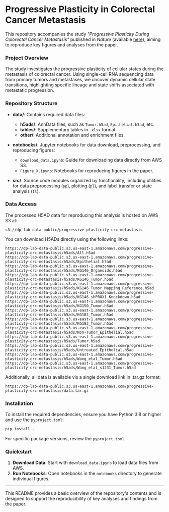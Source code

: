 # Progressive Plasticity in Colorectal Cancer Metastasis

This repository accompanies the study *"Progressive Plasticity During Colorectal Cancer Metastasis"* published in *Nature* (available [here](https://www.nature.com/articles/s41586-024-08150-0)), aiming to reproduce key figures and analyses from the paper.

### Project Overview
The study investigates the progressive plasticity of cellular states during the metastasis of colorectal cancer. Using single-cell RNA sequencing data from primary tumors and metastases, we uncover dynamic cellular state transitions, highlighting specific lineage and state shifts associated with metastatic progression. 

### Repository Structure

- **data/**: Contains required data files:
  - **h5ads/**: AnnData files, such as `Tumor.h5ad`, `Epithelial.h5ad`, etc.
  - **tables/**: Supplementary tables in `.xlsx` format.
  - **other/**: Additional annotation and enrichment files.

- **notebooks/**: Jupyter notebooks for data download, preprocessing, and reproducing figures:
  - `download_data.ipynb`: Guide for downloading data directly from AWS S3.
  - `Figure_X.ipynb`: Notebooks for reproducing figures in the paper.
  
- **src/**: Source code modules organized by functionality, including utilities for data preprocessing (`pp`), plotting (`pl`), and label transfer or state analysis (`tl`).

### Data Access
The processed H5AD data for reproducing this analysis is hosted on AWS S3 at:
```
s3://dp-lab-data-public/progressive-plasticity-crc-metastasis
```
You can download H5ADs directly using the following links:
```
https://dp-lab-data-public.s3.us-east-1.amazonaws.com/progressive-plasticity-crc-metastasis/h5ads/All.h5ad
https://dp-lab-data-public.s3.us-east-1.amazonaws.com/progressive-plasticity-crc-metastasis/h5ads/Epithelial.h5ad
https://dp-lab-data-public.s3.us-east-1.amazonaws.com/progressive-plasticity-crc-metastasis/h5ads/KG146_Organoids.h5ad
https://dp-lab-data-public.s3.us-east-1.amazonaws.com/progressive-plasticity-crc-metastasis/h5ads/KG146_Tumor.h5ad
https://dp-lab-data-public.s3.us-east-1.amazonaws.com/progressive-plasticity-crc-metastasis/h5ads/KG146_Tumor_Mapping_Reference.h5ad
https://dp-lab-data-public.s3.us-east-1.amazonaws.com/progressive-plasticity-crc-metastasis/h5ads/KG146_shPROX1_Knockdown.h5ad
https://dp-lab-data-public.s3.us-east-1.amazonaws.com/progressive-plasticity-crc-metastasis/h5ads/KG150_Tumor.h5ad
https://dp-lab-data-public.s3.us-east-1.amazonaws.com/progressive-plasticity-crc-metastasis/h5ads/KG182_Tumor.h5ad
https://dp-lab-data-public.s3.us-east-1.amazonaws.com/progressive-plasticity-crc-metastasis/h5ads/KG183_Tumor.h5ad
https://dp-lab-data-public.s3.us-east-1.amazonaws.com/progressive-plasticity-crc-metastasis/h5ads/Non-Tumor_Epithelial.h5ad
https://dp-lab-data-public.s3.us-east-1.amazonaws.com/progressive-plasticity-crc-metastasis/h5ads/Tumor.h5ad
https://dp-lab-data-public.s3.us-east-1.amazonaws.com/progressive-plasticity-crc-metastasis/h5ads/Untreated_Epithelial.h5ad
https://dp-lab-data-public.s3.us-east-1.amazonaws.com/progressive-plasticity-crc-metastasis/h5ads/Wang_etal_Tumor.h5ad
https://dp-lab-data-public.s3.us-east-1.amazonaws.com/progressive-plasticity-crc-metastasis/h5ads/Wang_etal_s1231_Tumor.h5ad
```
Additionally, all data is available vis a single download link in .tar.gz format:
```
https://dp-lab-data-public.s3.us-east-1.amazonaws.com/progressive-plasticity-crc-metastasis/data.tar.gz
```

### Installation

To install the required dependencies, ensure you have Python 3.8 or higher and use the `pyproject.toml`:
```bash
pip install .
```

For specific package versions, review the `pyproject.toml`.

### Quickstart

1. **Download Data**: Start with `download_data.ipynb` to load data files from AWS.
2. **Run Notebooks**: Open notebooks in the `notebooks` directory to generate individual figures.

---

This README provides a basic overview of the repository's contents and is designed to support the reproducibility of key analyses and findings from the paper.
